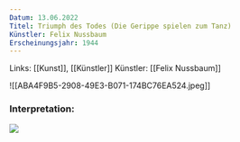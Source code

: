```yaml
---
Datum: 13.06.2022
Titel: Triumph des Todes (Die Gerippe spielen zum Tanz)
Künstler: Felix Nussbaum
Erscheinungsjahr: 1944
---
```

Links: [[Kunst]], [[Künstler]]
Künstler: [[Felix Nussbaum]]

![[ABA4F9B5-2908-49E3-B071-174BC76EA524.jpeg]]

### Interpretation:
<img src="/assets/Triumph des Todes.jpg"/>